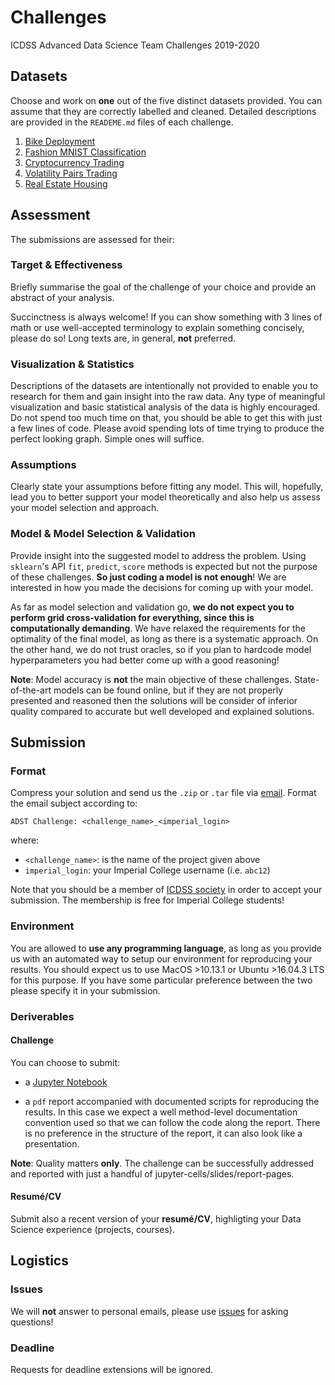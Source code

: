 # Challenges
ICDSS Advanced Data Science Team Challenges 2019-2020

## Datasets

Choose and work on **one** out of the five distinct datasets provided.
You can assume that they are correctly labelled and cleaned.
Detailed descriptions are provided in the `READEME.md` files of each challenge.

1. [Bike Deployment](bike-deployment)
2. [Fashion MNIST Classification](computer-vision)
3. [Cryptocurrency Trading](cryptocurrency-trading)
4. [Volatility Pairs Trading](pairs-trading)
5. [Real Estate Housing](real-estate)

## Assessment

The submissions are assessed for their:

### **Target & Effectiveness**

Briefly summarise the goal of the challenge of your choice and provide an
abstract of your analysis.

Succinctness is always welcome!
If you can show something with 3 lines of math or use well-accepted terminology to
explain something concisely, please do so!
Long texts are, in general, **not** preferred.

### **Visualization & Statistics**

Descriptions of the datasets are intentionally not provided to enable you to
research for them and gain insight into the raw data.
Any type of meaningful visualization and basic statistical analysis of the data
is highly encouraged. Do not spend too much time on that,
you should be able to get this with just a few lines of code.
Please avoid spending lots of time trying to produce the perfect looking graph. Simple ones will suffice.

### **Assumptions**

Clearly state your assumptions before fitting any model.
This will, hopefully, lead you to better support your model theoretically and
also help us assess your model selection and approach.

### **Model & Model Selection & Validation**

Provide insight into the suggested model to address the problem.
Using `sklearn`'s API `fit`, `predict`, `score` methods is expected but
not the purpose of these challenges. **So just coding a model is not enough**!
We are interested in how you made the decisions for coming up with your model.

As far as model selection and validation go, **we do not expect you to perform grid cross-validation for everything, since this is computationally demanding**.
We have relaxed the requirements for the optimality of the final model, as long
as there is a systematic approach.
On the other hand, we do not trust oracles, so if you plan to hardcode model
hyperparameters you had better come up with a good reasoning!

**Note**: Model accuracy is **not** the main objective of these challenges.
State-of-the-art models can be found online,
but if they are not properly presented and reasoned then the solutions will be consider of
inferior quality compared to accurate but well developed and explained solutions.

## Submission

### Format

Compress your solution and send us the `.zip` or `.tar` file via [email](mailto:icdss@imperial.ac.uk).
Format the email subject according to:
```
ADST Challenge: <challenge_name>_<imperial_login>
```
where:
* `<challenge_name>`: is the name of the project given above
* `imperial_login`: your Imperial College username (i.e. `abc12`)

Note that you should be a member of [ICDSS society](https://www.imperialcollegeunion.org/activities/a-to-z/data-science)
in order to accept your submission. The membership is free for Imperial College students!

### Environment

You are allowed to **use any programming language**, as long as you provide us with
an automated way to setup our environment for reproducing your results. You should
expect us to use MacOS >10.13.1 or Ubuntu >16.04.3 LTS for this purpose.
If you have some particular preference between the two please specify it in your
submission.

### Deriverables

#### Challenge

You can choose to submit:

* a [Jupyter Notebook](http://jupyter.org/)

* a `pdf` report accompanied with documented scripts for reproducing the results. In this case we expect a well method-level documentation convention used so that we can follow the code along the report. There is no preference in the structure of the report, it can also look like a presentation.

**Note**: Quality matters **only**. The challenge can be successfully addressed and reported with just a handful of jupyter-cells/slides/report-pages.

#### Resumé/CV

Submit also a recent version of your **resumé/CV**, highligting your Data Science experience (projects, courses).

## Logistics

### Issues

We will **not** answer to personal emails, please use [issues](https://github.com/Imperial-College-Data-Science-Society/Challenges/issues)
for asking questions!

### Deadline

Requests for deadline extensions will be ignored.
